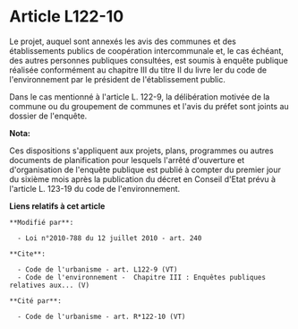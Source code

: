 # Article L122-10

Le projet, auquel sont annexés les avis des communes et des établissements publics de coopération intercommunale et, le cas
échéant, des autres personnes publiques consultées, est soumis à enquête publique réalisée conformément au chapitre III du
titre II du livre Ier du code de l'environnement par le président de l'établissement public. 

Dans le cas mentionné à l'article L. 122-9, la délibération motivée de la commune ou du groupement de communes et l'avis du
préfet sont joints au dossier de l'enquête.

**Nota:**

Ces dispositions s'appliquent aux projets, plans, programmes ou autres documents de planification pour lesquels l'arrêté
d'ouverture et d'organisation de l'enquête publique est publié à compter du premier jour du sixième mois après la publication
du décret en Conseil d'Etat prévu à l'article L. 123-19 du code de l'environnement.

**Liens relatifs à cet article**

	**Modifié par**:

	  - Loi n°2010-788 du 12 juillet 2010 - art. 240

	**Cite**:

	  - Code de l'urbanisme - art. L122-9 (VT)
	  - Code de l'environnement -  Chapitre III : Enquêtes publiques relatives aux... (V)

	**Cité par**:

	  - Code de l'urbanisme - art. R*122-10 (VT)

